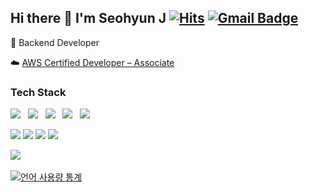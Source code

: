 ## Hi there 👋 I'm Seohyun J  [![Hits](https://hits.seeyoufarm.com/api/count/incr/badge.svg?url=https%3A%2F%2Fgithub.com%2Frxjang&count_bg=%23FFD948&title_bg=%23555555&icon=&icon_color=%23FFFFFF&title=hits&edge_flat=false)](https://hits.seeyoufarm.com) [![Gmail Badge](https://img.shields.io/badge/-Gmail-FFFFFF?style=flat-square&logo=Gmail&link=mailto:olllehyun@gmail.com)](mailto:olllehyun@gmail.com)

💾 Backend Developer

☁️ [AWS Certified Developer – Associate](https://www.credly.com/badges/5b19ff6d-9dfc-48da-8eef-95add413cce8/public_url)

### Tech Stack 
<p>
  <img src="https://img.shields.io/badge/Java-000000?style=flat-square&logo=Java"/> &nbsp
  <img src="https://img.shields.io/badge/Spring-000000?style=flat-square&logo=Spring"/> &nbsp
  <img src="https://img.shields.io/badge/Spring Boot-000000?style=flat-square&logo=Spring Boot"/> &nbsp
  <img src="https://img.shields.io/badge/Spring Data JPA-000000?style=flat-square&logo=Spring Data JPA"/> &nbsp
  <img src="https://img.shields.io/badge/mysql-000000?style=flat-square&logo=mysql">
</p>
<p>
  <img src="https://img.shields.io/badge/-HTML-000000?style=flat-square&logo=HTML5"/>
  <img src="https://img.shields.io/badge/-JavaScript-000000?style=flat-square&logo=javascript" />
  <img src="https://img.shields.io/badge/-Typescript-000000?style=flat-square&logo=typescript" />
  <img src="https://img.shields.io/badge/-React-000000?style=flat-square&logo=react" />
</p>
<p>
  <img src="https://img.shields.io/badge/AWS-05122A?style=flat-square&logo=Amazon%20AWS"/></a> &nbsp 
</p>

[![언어 사용량 통계](https://github-readme-stats.vercel.app/api/top-langs?username=rxjang&layout=compact)](https://github.com/anuraghazra/github-readme-stats)
